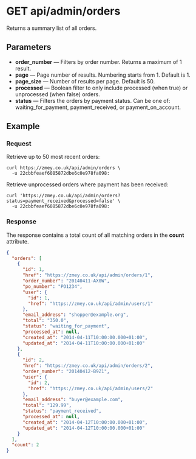 # GET api/admin/orders

Returns a summary list of all orders.

## Parameters

* **order_number** — Filters by order number. Returns a maximum of 1 result.
* **page** — Page number of results. Numbering starts from 1. Default is 1.
* **page_size** — Number of results per page. Default is 50.
* **processed** — Boolean filter to only include processed (when true) or
  unprocessed (when false) orders.
* **status** — Filters the orders by payment status. Can be one of:
  waiting_for_payment, payment_received, or payment_on_account.

## Example

### Request

Retrieve up to 50 most recent orders:

```
curl https://zmey.co.uk/api/admin/orders \
  -u 22cbbfeaef6085872dbe6c0e978fa098:
```

Retrieve unprocessed orders where payment has been received:

```
curl 'https://zmey.co.uk/api/admin/orders?status=payment_received&processed=false' \
  -u 22cbbfeaef6085872dbe6c0e978fa098:
```

### Response

The response contains a total count of all matching orders in the **count**
attribute.

```json
{
  "orders": [
    {
      "id": 1,
      "href": "https://zmey.co.uk/api/admin/orders/1",
      "order_number": "20140411-AX0W",
      "po_number": "PO1234",
      "user": {
        "id": 1,
        "href": "https://zmey.co.uk/api/admin/users/1"
      },
      "email_address": "shopper@example.org",
      "total": "350.0",
      "status": "waiting_for_payment",
      "processed_at": null,
      "created_at": "2014-04-11T10:00:00.000+01:00",
      "updated_at": "2014-04-11T10:00:00.000+01:00"
    },
    {
      "id": 2,
      "href": "https://zmey.co.uk/api/admin/orders/2",
      "order_number": "20140412-B9Z1",
      "user": {
        "id": 2,
        "href": "https://zmey.co.uk/api/admin/users/2"
      },
      "email_address": "buyer@example.com",
      "total": "129.99",
      "status": "payment_received",
      "processed_at": null,
      "created_at": "2014-04-12T10:00:00.000+01:00",
      "updated_at": "2014-04-12T10:00:00.000+01:00"
    }
  ],
  "count": 2
}
```
